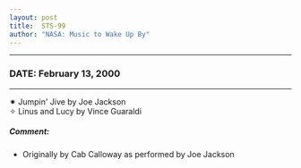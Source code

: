 ```yaml
---
layout: post
title:  STS-99
author: "NASA: Music to Wake Up By"
---
```


----
### DATE: February 13, 2000
----
✷ Jumpin' Jive by Joe Jackson  &nbsp;<br />✧ Linus and Lucy by Vince Guaraldi

##### Comment:
* Originally by Cab Calloway as performed by Joe Jackson
